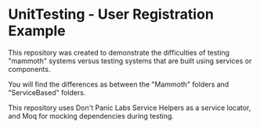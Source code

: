 # UnitTesting - User Registration Example

This repository was created to demonstrate the difficulties of testing "mammoth" systems versus testing systems that are built using services or components.

You will find the differences as between the "Mammoth" folders and "ServiceBased" folders.

This repository uses Don't Panic Labs Service Helpers as a service locator, and Moq for mocking dependencies during testing.
